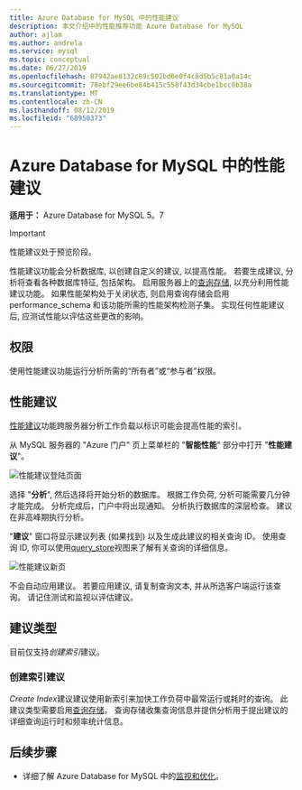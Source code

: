 ```yaml
---
title: Azure Database for MySQL 中的性能建议
description: 本文介绍中的性能推荐功能 Azure Database for MySQL
author: ajlam
ms.author: andrela
ms.service: mysql
ms.topic: conceptual
ms.date: 06/27/2019
ms.openlocfilehash: 87942ae8132c89c502bd6e0f4c8d5b5c81a0a14c
ms.sourcegitcommit: 78ebf29ee6be84b415c558f43d34cbe1bcc0b38a
ms.translationtype: MT
ms.contentlocale: zh-CN
ms.lasthandoff: 08/12/2019
ms.locfileid: "68950373"
---
```

# <a name="performance-recommendations-in-azure-database-for-mysql"></a>Azure Database for MySQL 中的性能建议

**适用于：** Azure Database for MySQL 5。7

> [!IMPORTANT]
> 性能建议处于预览阶段。

性能建议功能会分析数据库, 以创建自定义的建议, 以提高性能。 若要生成建议, 分析将查看各种数据库特征, 包括架构。 启用服务器上的[查询存储](concepts-query-store.md), 以充分利用性能建议功能。 如果性能架构处于关闭状态, 则启用查询存储会启用 performance_schema 和该功能所需的性能架构检测子集。 实现任何性能建议后, 应测试性能以评估这些更改的影响。

## <a name="permissions"></a>权限

使用性能建议功能运行分析所需的“所有者”或“参与者”权限。

## <a name="performance-recommendations"></a>性能建议

[性能建议](concepts-performance-recommendations.md)功能跨服务器分析工作负载以标识可能会提高性能的索引。

从 MySQL 服务器的 "Azure 门户" 页上菜单栏的 "**智能性能**" 部分中打开 "**性能建议**"。

![性能建议登陆页面](./media/concepts-performance-recommendations/performance-recommendations-page.png)

选择 "**分析**", 然后选择将开始分析的数据库。 根据工作负荷, 分析可能需要几分钟才能完成。 分析完成后，门户中将出现通知。 分析执行数据库的深层检查。 建议在非高峰期执行分析。

"**建议**" 窗口将显示建议列表 (如果找到) 以及生成此建议的相关查询 ID。 使用查询 ID, 你可以使用[query_store](concepts-query-store.md#mysqlquery_store)视图来了解有关查询的详细信息。

![性能建议新页](./media/concepts-performance-recommendations/performance-recommendations-result.png)

不会自动应用建议。 若要应用建议, 请复制查询文本, 并从所选客户端运行该查询。 请记住测试和监视以评估建议。

## <a name="recommendation-types"></a>建议类型

目前仅支持*创建索引*建议。

### <a name="create-index-recommendations"></a>创建索引建议

*Create Index*建议建议使用新索引来加快工作负荷中最常运行或耗时的查询。 此建议类型需要启用[查询存储](concepts-query-store.md)。 查询存储收集查询信息并提供分析用于提出建议的详细查询运行时和频率统计信息。

## <a name="next-steps"></a>后续步骤
- 详细了解 Azure Database for MySQL 中的[监视和优化](concepts-monitoring.md)。